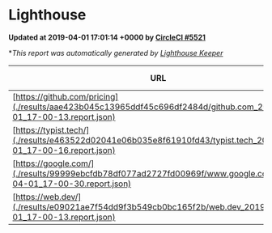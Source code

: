 
# Lighthouse

**Updated at 2019-04-01 17:01:14 +0000 by [CircleCI #5521](https://circleci.com/gh/ItinerisLtd/lighthouse-keeper-example/5521)**

**This report was automatically generated by [Lighthouse Keeper](https://github.com/itinerisltd/lighthouse-keeper)*

| URL | Performance | Accessibility | Best Practices | SEO | PWA | Updated At |
| --- | --- | --- | --- | --- | --- | --- |
| [https://github.com/pricing](./results/aae423b045c13965ddf45c696df2484d/github.com_2019-04-01_17-00-13.report.json) | 0.87 | 0.89 | 0.93 | 0.9 | 0.58 | 2019-04-01T17:00:13.243Z |
| [https://typist.tech/](./results/e463522d02041e06b035e8f61910fd43/typist.tech_2019-04-01_17-00-16.report.json) | 1 |  |  |  |  | 2019-04-01T17:00:16.302Z |
| [https://google.com/](./results/99999ebcfdb78df077ad2727fd00969f/www.google.com_2019-04-01_17-00-30.report.json) | 0.94 | 0.71 | 0.93 | 0.82 | 0.58 | 2019-04-01T17:00:30.184Z |
| [https://web.dev/](./results/e09021ae7f54dd9f3b549cb0bc165f2b/web.dev_2019-04-01_17-00-13.report.json) | 0.95 | 0.93 | 0.93 | 0.96 | 1 | 2019-04-01T17:00:13.359Z |
